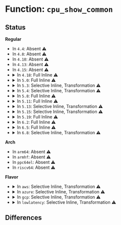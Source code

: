# Function: <code>cpu_show_common</code>

## Status
<b>Regular</b>
<ul>
<li>
In <code>4.4</code>: Absent ⚠️
</li>
<li>
In <code>4.8</code>: Absent ⚠️
</li>
<li>
In <code>4.10</code>: Absent ⚠️
</li>
<li>
In <code>4.13</code>: Absent ⚠️
</li>
<li>
In <code>4.15</code>: Absent ⚠️
</li>
<li>
<details>
<summary>In <code>4.18</code>: Full Inline ⚠️</summary>

**Collision:** Unique Static

**Inline:** Full

**Transformation:** False

**Instances:**

```
In arch/x86/kernel/cpu/bugs.c (ffffffff81043cd5)
Location: arch/x86/kernel/cpu/bugs.c:798
Inline: True
Inline callers:
  - arch/x86/kernel/cpu/bugs.c:cpu_show_l1tf
  - arch/x86/kernel/cpu/bugs.c:cpu_show_spec_store_bypass
  - arch/x86/kernel/cpu/bugs.c:cpu_show_spectre_v2
  - arch/x86/kernel/cpu/bugs.c:cpu_show_spectre_v1
  - arch/x86/kernel/cpu/bugs.c:cpu_show_meltdown
```
</details>
</li>
<li>
<details>
<summary>In <code>5.0</code>: Full Inline ⚠️</summary>

**Collision:** Unique Static

**Inline:** Full

**Transformation:** False

**Instances:**

```
In arch/x86/kernel/cpu/bugs.c (ffffffff81045695)
Location: arch/x86/kernel/cpu/bugs.c:1130
Inline: True
Inline callers:
  - arch/x86/kernel/cpu/bugs.c:cpu_show_l1tf
  - arch/x86/kernel/cpu/bugs.c:cpu_show_spec_store_bypass
  - arch/x86/kernel/cpu/bugs.c:cpu_show_spectre_v2
  - arch/x86/kernel/cpu/bugs.c:cpu_show_spectre_v1
  - arch/x86/kernel/cpu/bugs.c:cpu_show_meltdown
```
</details>
</li>
<li>
<details>
<summary>In <code>5.3</code>: Selective Inline, Transformation ⚠️</summary>

**Collision:** Unique Static

**Inline:** Selective

**Transformation:** True

**Instances:**

```
In arch/x86/kernel/cpu/bugs.c (ffffffff81047350)
Location: arch/x86/kernel/cpu/bugs.c:1363
Inline: True
Direct callers:
  - arch/x86/kernel/cpu/bugs.c:cpu_show_mds
  - arch/x86/kernel/cpu/bugs.c:cpu_show_l1tf
  - arch/x86/kernel/cpu/bugs.c:cpu_show_spec_store_bypass
  - arch/x86/kernel/cpu/bugs.c:cpu_show_spectre_v2
  - arch/x86/kernel/cpu/bugs.c:cpu_show_spectre_v1
  - arch/x86/kernel/cpu/bugs.c:cpu_show_meltdown
```
**Symbols:**

```
ffffffff81047350-ffffffff810477e3: cpu_show_common.isra.0 (STB_LOCAL)
```
</details>
</li>
<li>
<details>
<summary>In <code>5.4</code>: Selective Inline, Transformation ⚠️</summary>

**Collision:** Unique Static

**Inline:** Selective

**Transformation:** True

**Instances:**

```
In arch/x86/kernel/cpu/bugs.c (ffffffff81047ad0)
Location: arch/x86/kernel/cpu/bugs.c:1524
Inline: True
Direct callers:
  - arch/x86/kernel/cpu/bugs.c:cpu_show_itlb_multihit
  - arch/x86/kernel/cpu/bugs.c:cpu_show_tsx_async_abort
  - arch/x86/kernel/cpu/bugs.c:cpu_show_mds
  - arch/x86/kernel/cpu/bugs.c:cpu_show_l1tf
  - arch/x86/kernel/cpu/bugs.c:cpu_show_spec_store_bypass
  - arch/x86/kernel/cpu/bugs.c:cpu_show_spectre_v2
  - arch/x86/kernel/cpu/bugs.c:cpu_show_spectre_v1
  - arch/x86/kernel/cpu/bugs.c:cpu_show_meltdown
```
**Symbols:**

```
ffffffff81047ad0-ffffffff81048023: cpu_show_common.isra.0 (STB_LOCAL)
```
</details>
</li>
<li>
<details>
<summary>In <code>5.8</code>: Full Inline ⚠️</summary>

**Collision:** Unique Static

**Inline:** Full

**Transformation:** False

**Instances:**

```
In arch/x86/kernel/cpu/bugs.c (ffffffff8104c785)
Location: arch/x86/kernel/cpu/bugs.c:1651
Inline: True
Inline callers:
  - arch/x86/kernel/cpu/bugs.c:cpu_show_srbds
  - arch/x86/kernel/cpu/bugs.c:cpu_show_itlb_multihit
  - arch/x86/kernel/cpu/bugs.c:cpu_show_tsx_async_abort
  - arch/x86/kernel/cpu/bugs.c:cpu_show_mds
  - arch/x86/kernel/cpu/bugs.c:cpu_show_l1tf
  - arch/x86/kernel/cpu/bugs.c:cpu_show_spec_store_bypass
  - arch/x86/kernel/cpu/bugs.c:cpu_show_spectre_v2
  - arch/x86/kernel/cpu/bugs.c:cpu_show_spectre_v1
  - arch/x86/kernel/cpu/bugs.c:cpu_show_meltdown
```
</details>
</li>
<li>
<details>
<summary>In <code>5.11</code>: Full Inline ⚠️</summary>

**Collision:** Unique Static

**Inline:** Full

**Transformation:** False

**Instances:**

```
In arch/x86/kernel/cpu/bugs.c (ffffffff8104bca5)
Location: arch/x86/kernel/cpu/bugs.c:1659
Inline: True
Inline callers:
  - arch/x86/kernel/cpu/bugs.c:cpu_show_srbds
  - arch/x86/kernel/cpu/bugs.c:cpu_show_itlb_multihit
  - arch/x86/kernel/cpu/bugs.c:cpu_show_tsx_async_abort
  - arch/x86/kernel/cpu/bugs.c:cpu_show_mds
  - arch/x86/kernel/cpu/bugs.c:cpu_show_l1tf
  - arch/x86/kernel/cpu/bugs.c:cpu_show_spec_store_bypass
  - arch/x86/kernel/cpu/bugs.c:cpu_show_spectre_v2
  - arch/x86/kernel/cpu/bugs.c:cpu_show_spectre_v1
  - arch/x86/kernel/cpu/bugs.c:cpu_show_meltdown
```
</details>
</li>
<li>
<details>
<summary>In <code>5.13</code>: Selective Inline, Transformation ⚠️</summary>

**Collision:** Unique Static

**Inline:** Selective

**Transformation:** True

**Instances:**

```
In arch/x86/kernel/cpu/bugs.c (ffffffff8104d7d5)
Location: arch/x86/kernel/cpu/bugs.c:1659
Inline: True
Inline callers:
  - arch/x86/kernel/cpu/bugs.c:cpu_show_srbds
  - arch/x86/kernel/cpu/bugs.c:cpu_show_itlb_multihit
  - arch/x86/kernel/cpu/bugs.c:cpu_show_tsx_async_abort
  - arch/x86/kernel/cpu/bugs.c:cpu_show_mds
  - arch/x86/kernel/cpu/bugs.c:cpu_show_l1tf
  - arch/x86/kernel/cpu/bugs.c:cpu_show_spec_store_bypass
  - arch/x86/kernel/cpu/bugs.c:cpu_show_spectre_v1
  - arch/x86/kernel/cpu/bugs.c:cpu_show_meltdown
Direct callers:
  - arch/x86/kernel/cpu/bugs.c:cpu_show_spectre_v2
```
**Symbols:**

```
ffffffff8104c9c0-ffffffff8104cd4b: cpu_show_common.constprop.0 (STB_LOCAL)
```
</details>
</li>
<li>
<details>
<summary>In <code>5.15</code>: Selective Inline, Transformation ⚠️</summary>

**Collision:** Unique Static

**Inline:** Selective

**Transformation:** True

**Instances:**

```
In arch/x86/kernel/cpu/bugs.c (ffffffff81054eb5)
Location: arch/x86/kernel/cpu/bugs.c:1835
Inline: True
Inline callers:
  - arch/x86/kernel/cpu/bugs.c:cpu_show_srbds
  - arch/x86/kernel/cpu/bugs.c:cpu_show_itlb_multihit
  - arch/x86/kernel/cpu/bugs.c:cpu_show_tsx_async_abort
  - arch/x86/kernel/cpu/bugs.c:cpu_show_mds
  - arch/x86/kernel/cpu/bugs.c:cpu_show_l1tf
  - arch/x86/kernel/cpu/bugs.c:cpu_show_spec_store_bypass
  - arch/x86/kernel/cpu/bugs.c:cpu_show_spectre_v2
  - arch/x86/kernel/cpu/bugs.c:cpu_show_spectre_v1
Direct callers:
  - arch/x86/kernel/cpu/bugs.c:cpu_show_meltdown
```
**Symbols:**

```
ffffffff81054130-ffffffff810543b4: cpu_show_common.constprop.0 (STB_LOCAL)
```
</details>
</li>
<li>
<details>
<summary>In <code>5.19</code>: Full Inline ⚠️</summary>

**Collision:** Unique Static

**Inline:** Full

**Transformation:** False

**Instances:**

```
In arch/x86/kernel/cpu/bugs.c (ffffffff81060ee5)
Location: arch/x86/kernel/cpu/bugs.c:2387
Inline: True
Inline callers:
  - arch/x86/kernel/cpu/bugs.c:cpu_show_retbleed
  - arch/x86/kernel/cpu/bugs.c:cpu_show_mmio_stale_data
  - arch/x86/kernel/cpu/bugs.c:cpu_show_mmio_stale_data
  - arch/x86/kernel/cpu/bugs.c:cpu_show_srbds
  - arch/x86/kernel/cpu/bugs.c:cpu_show_itlb_multihit
  - arch/x86/kernel/cpu/bugs.c:cpu_show_tsx_async_abort
  - arch/x86/kernel/cpu/bugs.c:cpu_show_mds
  - arch/x86/kernel/cpu/bugs.c:cpu_show_l1tf
  - arch/x86/kernel/cpu/bugs.c:cpu_show_spec_store_bypass
  - arch/x86/kernel/cpu/bugs.c:cpu_show_spectre_v2
  - arch/x86/kernel/cpu/bugs.c:cpu_show_spectre_v1
  - arch/x86/kernel/cpu/bugs.c:cpu_show_meltdown
```
</details>
</li>
<li>
<details>
<summary>In <code>6.2</code>: Full Inline ⚠️</summary>

**Collision:** Unique Static

**Inline:** Full

**Transformation:** False

**Instances:**

```
In arch/x86/kernel/cpu/bugs.c (ffffffff8106f750)
Location: arch/x86/kernel/cpu/bugs.c:2437
Inline: True
Inline callers:
  - arch/x86/kernel/cpu/bugs.c:cpu_show_retbleed
  - arch/x86/kernel/cpu/bugs.c:cpu_show_mmio_stale_data
  - arch/x86/kernel/cpu/bugs.c:cpu_show_mmio_stale_data
  - arch/x86/kernel/cpu/bugs.c:cpu_show_srbds
  - arch/x86/kernel/cpu/bugs.c:cpu_show_itlb_multihit
  - arch/x86/kernel/cpu/bugs.c:cpu_show_tsx_async_abort
  - arch/x86/kernel/cpu/bugs.c:cpu_show_mds
  - arch/x86/kernel/cpu/bugs.c:cpu_show_l1tf
  - arch/x86/kernel/cpu/bugs.c:cpu_show_spec_store_bypass
  - arch/x86/kernel/cpu/bugs.c:cpu_show_spectre_v2
  - arch/x86/kernel/cpu/bugs.c:cpu_show_spectre_v1
  - arch/x86/kernel/cpu/bugs.c:cpu_show_meltdown
```
</details>
</li>
<li>
<details>
<summary>In <code>6.5</code>: Full Inline ⚠️</summary>

**Collision:** Unique Static

**Inline:** Full

**Transformation:** False

**Instances:**

```
In arch/x86/kernel/cpu/bugs.c (ffffffff81071305)
Location: arch/x86/kernel/cpu/bugs.c:2728
Inline: True
Inline callers:
  - arch/x86/kernel/cpu/bugs.c:cpu_show_gds
  - arch/x86/kernel/cpu/bugs.c:cpu_show_spec_rstack_overflow
  - arch/x86/kernel/cpu/bugs.c:cpu_show_retbleed
  - arch/x86/kernel/cpu/bugs.c:cpu_show_mmio_stale_data
  - arch/x86/kernel/cpu/bugs.c:cpu_show_mmio_stale_data
  - arch/x86/kernel/cpu/bugs.c:cpu_show_srbds
  - arch/x86/kernel/cpu/bugs.c:cpu_show_itlb_multihit
  - arch/x86/kernel/cpu/bugs.c:cpu_show_tsx_async_abort
  - arch/x86/kernel/cpu/bugs.c:cpu_show_mds
  - arch/x86/kernel/cpu/bugs.c:cpu_show_l1tf
  - arch/x86/kernel/cpu/bugs.c:cpu_show_spec_store_bypass
  - arch/x86/kernel/cpu/bugs.c:cpu_show_spectre_v2
  - arch/x86/kernel/cpu/bugs.c:cpu_show_spectre_v1
  - arch/x86/kernel/cpu/bugs.c:cpu_show_meltdown
```
</details>
</li>
<li>
<details>
<summary>In <code>6.8</code>: Selective Inline, Transformation ⚠️</summary>

**Collision:** Unique Static

**Inline:** Selective

**Transformation:** True

**Instances:**

```
In arch/x86/kernel/cpu/bugs.c (ffffffff81078ac5)
Location: arch/x86/kernel/cpu/bugs.c:2888
Inline: True
Inline callers:
  - arch/x86/kernel/cpu/bugs.c:cpu_show_reg_file_data_sampling
  - arch/x86/kernel/cpu/bugs.c:cpu_show_gds
  - arch/x86/kernel/cpu/bugs.c:cpu_show_spec_rstack_overflow
  - arch/x86/kernel/cpu/bugs.c:cpu_show_retbleed
  - arch/x86/kernel/cpu/bugs.c:cpu_show_srbds
  - arch/x86/kernel/cpu/bugs.c:cpu_show_itlb_multihit
  - arch/x86/kernel/cpu/bugs.c:cpu_show_tsx_async_abort
  - arch/x86/kernel/cpu/bugs.c:cpu_show_mds
  - arch/x86/kernel/cpu/bugs.c:cpu_show_l1tf
  - arch/x86/kernel/cpu/bugs.c:cpu_show_spec_store_bypass
  - arch/x86/kernel/cpu/bugs.c:cpu_show_spectre_v2
  - arch/x86/kernel/cpu/bugs.c:cpu_show_spectre_v1
  - arch/x86/kernel/cpu/bugs.c:cpu_show_meltdown
Direct callers:
  - arch/x86/kernel/cpu/bugs.c:cpu_show_mmio_stale_data
  - arch/x86/kernel/cpu/bugs.c:cpu_show_mmio_stale_data
```
**Symbols:**

```
ffffffff81077240-ffffffff8107769a: cpu_show_common.isra.0 (STB_LOCAL)
```
</details>
</li>
</ul>
<b>Arch</b>
<ul>
<li>
In <code>arm64</code>: Absent ⚠️
</li>
<li>
In <code>armhf</code>: Absent ⚠️
</li>
<li>
In <code>ppc64el</code>: Absent ⚠️
</li>
<li>
In <code>riscv64</code>: Absent ⚠️
</li>
</ul>
<b>Flavor</b>
<ul>
<li>
<details>
<summary>In <code>aws</code>: Selective Inline, Transformation ⚠️</summary>

**Collision:** Unique Static

**Inline:** Selective

**Transformation:** True

**Instances:**

```
In arch/x86/kernel/cpu/bugs.c (ffffffff81047c40)
Location: arch/x86/kernel/cpu/bugs.c:1524
Inline: True
Direct callers:
  - arch/x86/kernel/cpu/bugs.c:cpu_show_itlb_multihit
  - arch/x86/kernel/cpu/bugs.c:cpu_show_tsx_async_abort
  - arch/x86/kernel/cpu/bugs.c:cpu_show_mds
  - arch/x86/kernel/cpu/bugs.c:cpu_show_l1tf
  - arch/x86/kernel/cpu/bugs.c:cpu_show_spec_store_bypass
  - arch/x86/kernel/cpu/bugs.c:cpu_show_spectre_v2
  - arch/x86/kernel/cpu/bugs.c:cpu_show_spectre_v1
  - arch/x86/kernel/cpu/bugs.c:cpu_show_meltdown
```
**Symbols:**

```
ffffffff81047c40-ffffffff81048193: cpu_show_common.isra.0 (STB_LOCAL)
```
</details>
</li>
<li>
<details>
<summary>In <code>azure</code>: Selective Inline, Transformation ⚠️</summary>

**Collision:** Unique Static

**Inline:** Selective

**Transformation:** True

**Instances:**

```
In arch/x86/kernel/cpu/bugs.c (ffffffff81036f50)
Location: arch/x86/kernel/cpu/bugs.c:1524
Inline: True
Direct callers:
  - arch/x86/kernel/cpu/bugs.c:cpu_show_itlb_multihit
  - arch/x86/kernel/cpu/bugs.c:cpu_show_tsx_async_abort
  - arch/x86/kernel/cpu/bugs.c:cpu_show_mds
  - arch/x86/kernel/cpu/bugs.c:cpu_show_l1tf
  - arch/x86/kernel/cpu/bugs.c:cpu_show_spec_store_bypass
  - arch/x86/kernel/cpu/bugs.c:cpu_show_spectre_v2
  - arch/x86/kernel/cpu/bugs.c:cpu_show_spectre_v1
  - arch/x86/kernel/cpu/bugs.c:cpu_show_meltdown
```
**Symbols:**

```
ffffffff81036f50-ffffffff810374a3: cpu_show_common.isra.0 (STB_LOCAL)
```
</details>
</li>
<li>
<details>
<summary>In <code>gcp</code>: Selective Inline, Transformation ⚠️</summary>

**Collision:** Unique Static

**Inline:** Selective

**Transformation:** True

**Instances:**

```
In arch/x86/kernel/cpu/bugs.c (ffffffff81047a80)
Location: arch/x86/kernel/cpu/bugs.c:1524
Inline: True
Direct callers:
  - arch/x86/kernel/cpu/bugs.c:cpu_show_itlb_multihit
  - arch/x86/kernel/cpu/bugs.c:cpu_show_tsx_async_abort
  - arch/x86/kernel/cpu/bugs.c:cpu_show_mds
  - arch/x86/kernel/cpu/bugs.c:cpu_show_l1tf
  - arch/x86/kernel/cpu/bugs.c:cpu_show_spec_store_bypass
  - arch/x86/kernel/cpu/bugs.c:cpu_show_spectre_v2
  - arch/x86/kernel/cpu/bugs.c:cpu_show_spectre_v1
  - arch/x86/kernel/cpu/bugs.c:cpu_show_meltdown
```
**Symbols:**

```
ffffffff81047a80-ffffffff81047fd3: cpu_show_common.isra.0 (STB_LOCAL)
```
</details>
</li>
<li>
<details>
<summary>In <code>lowlatency</code>: Selective Inline, Transformation ⚠️</summary>

**Collision:** Unique Static

**Inline:** Selective

**Transformation:** True

**Instances:**

```
In arch/x86/kernel/cpu/bugs.c (ffffffff81048e90)
Location: arch/x86/kernel/cpu/bugs.c:1524
Inline: True
Direct callers:
  - arch/x86/kernel/cpu/bugs.c:cpu_show_itlb_multihit
  - arch/x86/kernel/cpu/bugs.c:cpu_show_tsx_async_abort
  - arch/x86/kernel/cpu/bugs.c:cpu_show_mds
  - arch/x86/kernel/cpu/bugs.c:cpu_show_l1tf
  - arch/x86/kernel/cpu/bugs.c:cpu_show_spec_store_bypass
  - arch/x86/kernel/cpu/bugs.c:cpu_show_spectre_v2
  - arch/x86/kernel/cpu/bugs.c:cpu_show_spectre_v1
  - arch/x86/kernel/cpu/bugs.c:cpu_show_meltdown
```
**Symbols:**

```
ffffffff81048e90-ffffffff810493e3: cpu_show_common.isra.0 (STB_LOCAL)
```
</details>
</li>
</ul>

## Differences
